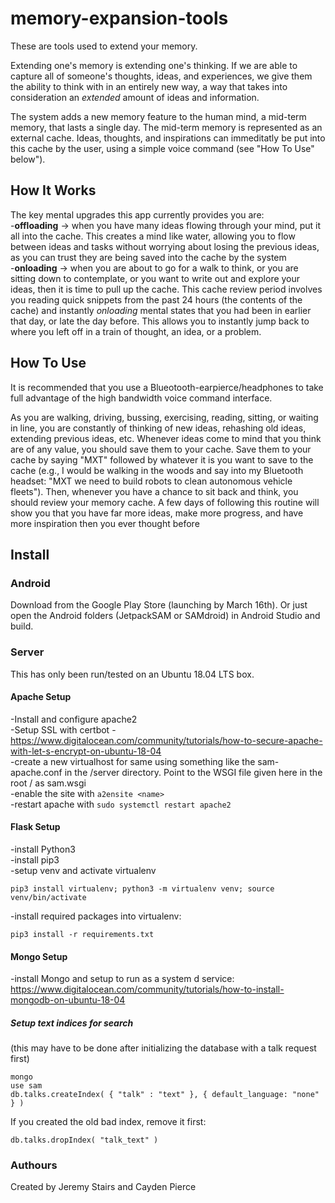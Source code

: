 # memory-expansion-tools  

These are tools used to extend your memory.

Extending one's memory is extending one's thinking. If we are able to capture all of someone's thoughts, ideas, and experiences, we give them the ability to think with in an entirely new way, a way that takes into consideration an *extended* amount of ideas and information.

The system adds a new memory feature to the human mind, a mid-term memory, that lasts a single day. The mid-term memory is represented as an external cache. Ideas, thoughts, and inspirations can immeditatly be put into this cache by the user, using a simple voice command (see "How To Use" below").

## How It Works  

The key mental upgrades this app currently provides you are:  
-**offloading** -> when you have many ideas flowing through your mind, put it all into the cache. This creates a mind like water, allowing you to flow between ideas and tasks without worrying about losing the previous ideas, as you can trust they are being saved into the cache by the system  
-**onloading** -> when you are about to go for a walk to think, or you are sitting down to contemplate, or you want to write out and explore your ideas, then it is time to pull up the cache. This cache review period involves you reading quick snippets from the past 24 hours (the contents of the cache) and instantly *onloading* mental states that you had been in earlier that day, or late the day before. This allows you to instantly jump back to where you left off in a train of thought, an idea, or a problem.

## How To Use

It is recommended that you use a Blueotooth-earpierce/headphones to take full advantage of the high bandwidth voice command interface.  

As you are walking, driving, bussing, exercising, reading, sitting, or waiting in line, you are constantly of thinking of new ideas, rehashing old ideas, extending previous ideas, etc. Whenever ideas come to mind that you think are of any value, you should save them to your cache. Save them to your cache by saying "MXT" followed by whatever it is you want to save to the cache (e.g., I would be walking in the woods and say into my Bluetooth headset: "MXT we need to build robots to clean autonomous vehicle fleets"). Then, whenever you have a chance to sit back and think, you should review your memory cache. A few days of following this routine will show you that you have far more ideas, make more progress, and have more inspiration then you ever thought before

## Install   

### Android

Download from the Google Play Store (launching by March 16th). Or just open the Android folders (JetpackSAM or SAMdroid) in Android Studio and build.

### Server
This has only been run/tested on an Ubuntu 18.04 LTS box.
#### Apache Setup  

-Install and configure apache2  
-Setup SSL with certbot - https://www.digitalocean.com/community/tutorials/how-to-secure-apache-with-let-s-encrypt-on-ubuntu-18-04  
-create a new virtualhost for same using something like the sam-apache.conf in the /server directory. Point to the WSGI file given here in the root / as sam.wsgi  
-enable the site with `a2ensite <name>`  
-restart apache with `sudo systemctl restart apache2`  

#### Flask Setup
-install Python3  
-install pip3  
-setup venv and activate virtualenv  
```
pip3 install virtualenv; python3 -m virtualenv venv; source venv/bin/activate
```  
-install required packages into virtualenv:  
```
pip3 install -r requirements.txt
```  

#### Mongo Setup

-install Mongo and setup to run as a system d service: https://www.digitalocean.com/community/tutorials/how-to-install-mongodb-on-ubuntu-18-04
##### Setup text indices for search

(this may have to be done after initializing the database with a talk request first)

```
mongo
use sam
db.talks.createIndex( { "talk" : "text" }, { default_language: "none" } )
```

If you created the old bad index, remove it first:
```
db.talks.dropIndex( "talk_text" )
```  

### Authours
Created by Jeremy Stairs and Cayden Pierce
